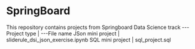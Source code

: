 # SpringBoard

This repository contains projects from Springboard Data Science track
---Project type       |     ---File name 
JSon mini project     |         sliderule_dsi_json_exercise.ipynb
SQL mini project      |        sql_project.sql
